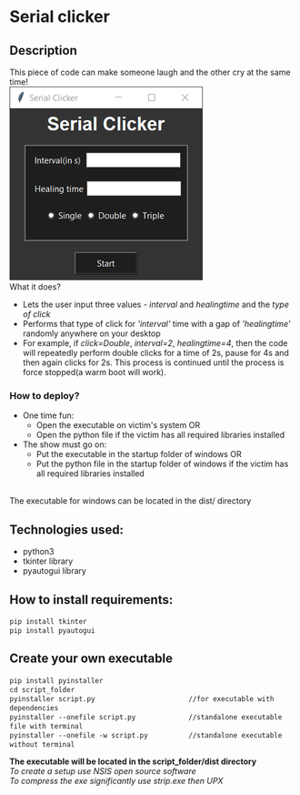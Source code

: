 # Serial clicker
  ## Description
This piece of code can make someone laugh and the other cry at the same time!
<br>
![UI](UI.png)
<br>
What it does?
* Lets the user input three values - *interval* and *healingtime* and the *type of click*
* Performs that type of click for *'interval'* time with a gap of *'healingtime'* randomly anywhere on your desktop
* For example, if *click=Double*, *interval=2*, *healingtime=4*, then the code will repeatedly perform double clicks for a time of 2s, pause for 4s and then again clicks for 2s. This process is continued until the process is force stopped(a warm boot will work).

### How to deploy?
* One time fun:
    * Open the executable on victim's system
    OR
    * Open the python file if the victim has all required libraries installed
* The show must go on:
    * Put the executable in the startup folder of windows
    OR
    * Put the python file in the startup folder of windows if the victim has all required libraries installed
<br>
The executable for windows can be located in the dist/ directory
    
## Technologies used:
  - python3
  - tkinter library
  -  pyautogui library

## How to install requirements:
    pip install tkinter
    pip install pyautogui
    
## Create your own executable
    pip install pyinstaller
    cd script_folder
    pyinstaller script.py                       //for executable with dependencies
    pyinstaller --onefile script.py             //standalone executable file with terminal
    pyinstaller --onefile -w script.py          //standalone executable without terminal
    
**The executable will be located in the script_folder/dist directory**
<br>
*To create a setup use NSIS open source software*
<br>
*To compress the exe significantly use strip.exe then UPX*
